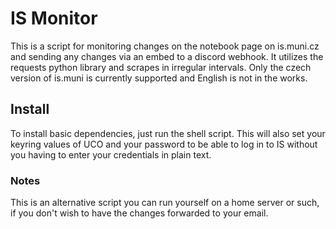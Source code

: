 # IS Monitor

This is a script for monitoring changes on the notebook page on is.muni.cz and sending any changes via an embed to a discord webhook. It utilizes the requests python library and scrapes in irregular intervals. Only the czech version of is.muni is currently supported and English is not in the works.

## Install
To install basic dependencies, just run the shell script. This will also set your keyring values of UCO and your password to be able to log in to IS without you having to enter your credentials in plain text.

### Notes
This is an alternative script you can run yourself on a home server or such, if you don't wish to have the changes forwarded to your email.
